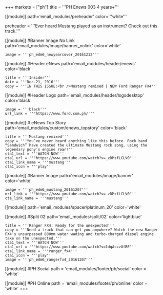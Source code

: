 +++
markets = ["ph"]
title = '''PH Enews 003 4 years+'''

[[module]]
path='email_modules/preheader'
color='''white'''

preheader = '''Ever heard Mustang played as an instrument? Check out this track.'''

[[module]] #Banner Image No Link
path='email_modules/image/banner_nolink'
color='white'

	image = '''ph_edm6_newyearcover_20161212'''

[[module]] #Header eNews
path='email_modules/header/enews'
color='black'

	title = '''Insider'''
	date = '''Dec.21, 2016'''
	copy = '''IN THIS ISSUE:<br />Mustang remixed | NEW Ford Ranger FX4'''

[[module]] #Header Logo
path='email_modules/header/logodesktop'
color='black'

	image = '''black'''
	url_link = '''https://www.ford.com.ph/'''
 
[[module]] # eNews Top Story
path='email_modules/custom/enews_topstory'
color='black'

	title = '''Mustang remixed'''
	copy = '''You’ve never heard anything like this before. Rock band “Sandwich” have created the ultimate Mustang rock song, using the legendary pony’s engine roar!'''
	cta1_text = '''WATCH NOW'''
	cta1_url = '''https://www.youtube.com/watch?v=_zDMzfLCLV0'''
	cta1_link_name = '''mustang'''
	cta1_icon = '''play'''

[[module]] #Banner Image
path='email_modules/image/banner'
color='white'

	image = '''ph_edm6_mustang_20161207'''
	url_link = '''https://www.youtube.com/watch?v=_zDMzfLCLV0'''
	cta_link_name = '''mustang'''

[[module]]
path='email_modules/spacer/platinum_20'
color='white'

[[module]] #Split 02
path='email_modules/split/02'
color='lightblue'

	title = '''Ranger FX4: Ready for the unexpected'''
	copy = '''Need a truck that can get you anywhere? Watch the new Ranger FX4’s unsurpassed 800mm water wading and turbo-charged diesel engine take on the unexpected.'''
	cta1_text = '''WATCH NOW'''
	cta1_url = '''https://www.youtube.com/watch?v=1dqAszzUfBE'''
	cta1_link_name = '''ranger_fx4'''
	cta1_icon = '''play'''
	image = '''ph_edm6_rangerfx4_20161207'''

[[module]] #PH Social
path = 'email_modules/footer/ph/social'
color = 'white'

[[module]] #PH Online
path = 'email_modules/footer/ph/online'
color = 'white'
+++